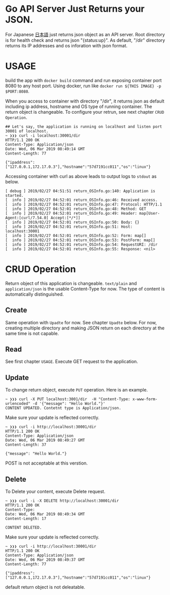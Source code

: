 # Go API Server Just Returns your JSON.

For Japanese [日本語](/README_jp.md)
just returns json object as an API server.
Root directory is for health check and returns json "{status:up}".
As default, "/dir" directory returns its IP addresses and os inforation with json format.

# USAGE
build the app with `docker build` command and run exposing container port 8080 to any host port.
Using docker, run like `docker run ${THIS IMAGE} -p $PORT:8080`.

When you access to container with directory "/dir", it returns json as default including ip address, hostname and OS type of running container.
The return object is changeable. To configure your retrun, see next chapter `CRUD Operation`.
```
## Let's say, the application is running on localhost and listen port 30001 of localhost.
~ ❯❯❯ curl -i localhost:30001/dir
HTTP/1.1 200 OK
Content-Type: Application/json
Date: Wed, 06 Mar 2019 08:49:14 GMT
Content-Length: 77

{"ipaddress":["127.0.0.1,172.17.0.3"],"hostname":"57d7191cc011","os":"linux"}
```

Accessing container with curl as above leads to output logs to `stdout` as below.
```
[ debug ] 2019/02/27 04:51:51 return_OSInfo.go:140: Application is started.
[  info ] 2019/02/27 04:52:01 return_OSInfo.go:46: Received access.
[  info ] 2019/02/27 04:52:01 return_OSInfo.go:47: Protocol: HTTP/1.1
[  info ] 2019/02/27 04:52:01 return_OSInfo.go:48: Method: GET
[  info ] 2019/02/27 04:52:01 return_OSInfo.go:49: Header: map[User-Agent:[curl/7.54.0] Accept:[*/*]]
[  info ] 2019/02/27 04:52:01 return_OSInfo.go:50: Body: {}
[  info ] 2019/02/27 04:52:01 return_OSInfo.go:51: Host: localhost:30001
[  info ] 2019/02/27 04:52:01 return_OSInfo.go:52: Form: map[]
[  info ] 2019/02/27 04:52:01 return_OSInfo.go:53: PostForm: map[]
[  info ] 2019/02/27 04:52:01 return_OSInfo.go:54: RequestURI: /dir
[  info ] 2019/02/27 04:52:01 return_OSInfo.go:55: Response: <nil>
```


# CRUD Operation
Return object of this application is changeable.
`text/plain` and `application/json` is the usable Content-Type  for now.
The type of content is automatically distinguished.

## Create
Same operation with `Upadte` for now. See chapter `Upadte` below.
For now, creating multiple directory and making JSON return on each directory at the same time is not capable.

## Read
See first chapter `USAGE`. Execute GET request to the application.

## Update
To change return object, execute `PUT` operation. Here is an example.
```
~ ❯❯❯ curl -X PUT localhost:3001/dir  -H "Content-Type: x-www-form-urlencoded" -d '{"message": "Hello World."}'
CONTENT UPDATED. Contetnt type is Application/json.
```

Make sure your update is reflected correctly.
```
~ ❯❯❯ curl -i http://localhost:30001/dir
HTTP/1.1 200 OK
Content-Type: Application/json
Date: Wed, 06 Mar 2019 08:49:27 GMT
Content-Length: 37

{"message": "Hello World."}
```

POST is not acceptable at this verstion.

## Delete
To Delete your content, execute Delete request.

```
~ ❯❯❯ curl -i -X DELETE http://localhost:30001/dir
HTTP/1.1 200 OK
Content-Type:
Date: Wed, 06 Mar 2019 08:49:34 GMT
Content-Length: 17

CONTENT DELETED.
```

Make sure your update is reflected correctly.
```
~ ❯❯❯ curl -i http://localhost:30001/dir
HTTP/1.1 200 OK
Content-Type: Application/json
Date: Wed, 06 Mar 2019 08:49:37 GMT
Content-Length: 77

{"ipaddress":["127.0.0.1,172.17.0.3"],"hostname":"57d7191cc011","os":"linux"}
```

default return object is not deleatable.
